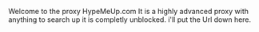 Welcome to the proxy HypeMeUp.com It is a highly advanced proxy with anything to search up it is completly unblocked. i'll put the Url down here.
